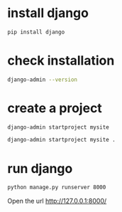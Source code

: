 # install django
```bash
pip install django
```

# check installation
```bash
django-admin --version
```

# create a project
```bash
django-admin startproject mysite
```


```bash
django-admin startproject mysite . 
```

# run django

```bash
python manage.py runserver 8000 
```

Open the url http://127.0.0.1:8000/ 
